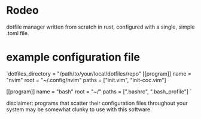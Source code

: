 # Rodeo
dotfile manager written from scratch in rust, configured with a single, simple .toml file.

# example configuration file

`dotfiles_directory = "/path/to/your/local/dotfiles/repo"
[[program]]
name = "nvim"
root = "~/.config/nvim"
paths = ["init.vim", "init-coc.vim"]

[[program]]
name = "bash"
root = "~/"
paths = [".bashrc", ".bash_profile"]
`

disclaimer: programs that scatter their configuration files throughout your system may be somewhat clunky to use with this software.
